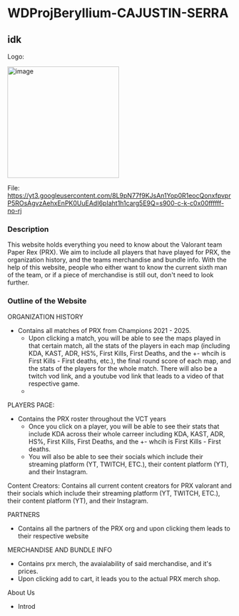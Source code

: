 # WDProjBeryllium-CAJUSTIN-SERRA
## idk
Logo:

<img width="250" height="250" alt="image" src="https://github.com/user-attachments/assets/c23494c0-2c6b-4a29-ae07-2a0db90903db" />

File: https://yt3.googleusercontent.com/8L9pN77f9KJsAn1Yop0R1eocQonxfpvprP5ROsAgvzAehxEnPK0UuEAdI6pIaht1h1carg5E9Q=s900-c-k-c0x00ffffff-no-rj

### Description
This website holds everything you need to know about the Valorant team Paper Rex (PRX).  We aim to include all players that have played for PRX, the organization history, and the teams merchandise and bundle info. With the help of this website, people who either want to know the current sixth man of the team, or if a piece of merchandise is still out, don't need to look further.

### Outline of the Website
ORGANIZATION HISTORY
* Contains all matches of PRX from Champions 2021 - 2025.
  - Upon clicking a match, you will be able to see the maps played in that certain match, all the stats of the players in each map (including KDA, KAST, ADR, HS%, First Kills, First Deaths, and the +- whcih is First Kills - First deaths, etc.), the final round score of each map, and the stats of the players for the whole match. There will also be a twitch vod link, and a youtube vod link that leads to a video of that  respective game.
  - 
PLAYERS PAGE: 
* Contains the PRX roster throughout the VCT years
  - Once you click on a player, you will be able to see their stats that include KDA across their whole carreer including KDA, KAST, ADR, HS%, First Kills, First Deaths, and the +- whcih is First Kills - First     deaths.
  - You will also be able to see their socials which include their streaming platform (YT, TWITCH, ETC.), their content platform (YT), and their Instagram.

Content Creators:
Contains all current content creators for PRX valorant and their socials which include their streaming platform (YT, TWITCH, ETC.), their content platform (YT), and their Instagram.

PARTNERS
* Contains all the partners of the PRX org and upon clicking them leads to their respective website

MERCHANDISE AND BUNDLE INFO
* Contains prx merch, the avaialability of said merchandise, and it's prices.
* Upon clicking add to cart, it leads you to the actual PRX merch shop.




About Us
* Introd

  
